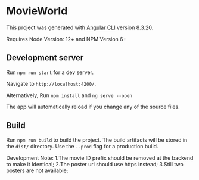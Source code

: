 # MovieWorld

This project was generated with [Angular CLI](https://github.com/angular/angular-cli) version 8.3.20.

Requires Node Version: 12+ and NPM Version 6+

## Development server

Run `npm run start` for a dev server. 

Navigate to `http://localhost:4200/`. 

Alternatively, Run `npm install` and `ng serve --open`

The app will automatically reload if you change any of the source files.

## Build

Run `npm run build` to build the project. The build artifacts will be stored in the `dist/` directory. Use the `--prod` flag for a production build.

Development Note:
1.The movie ID prefix should be removed at the backend to make it Identical;
2.The poster uri should use https instead; 
3.Still two posters are not available;
